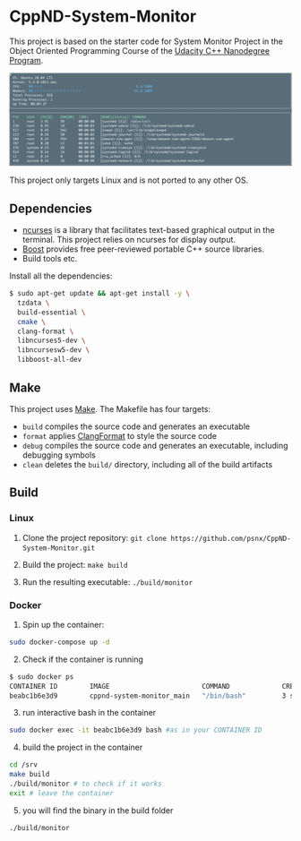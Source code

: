 # CppND-System-Monitor


This project is based on the starter code for System Monitor Project in the Object Oriented Programming Course of the [Udacity C++ Nanodegree Program](https://www.udacity.com/course/c-plus-plus-nanodegree--nd213).

![System Monitor](images/monitor.png)

This project only targets Linux and is not ported to any other OS.

## Dependencies

- [ncurses](https://www.gnu.org/software/ncurses/) is a library that facilitates text-based graphical output in the terminal. This project relies on ncurses for display output.
- [Boost](https://www.boost.org) provides free peer-reviewed portable C++ source libraries.
- Build tools etc.

Install all the dependencies:
```bash
$ sudo apt-get update && apt-get install -y \
  tzdata \
  build-essential \ 
  cmake \
  clang-format \
  libncurses5-dev \
  libncursesw5-dev \
  libboost-all-dev
```

## Make
This project uses [Make](https://www.gnu.org/software/make/). The Makefile has four targets:
* `build` compiles the source code and generates an executable
* `format` applies [ClangFormat](https://clang.llvm.org/docs/ClangFormat.html) to style the source code
* `debug` compiles the source code and generates an executable, including debugging symbols
* `clean` deletes the `build/` directory, including all of the build artifacts

## Build
### Linux

1. Clone the project repository: `git clone https://github.com/psnx/CppND-System-Monitor.git`

2. Build the project: `make build`

3. Run the resulting executable: `./build/monitor`

### Docker
1. Spin up the container:
```bash
sudo docker-compose up -d
```
2. Check if the container is running
```bash
$ sudo docker ps
CONTAINER ID        IMAGE                       COMMAND             CREATED             STATUS              PORTS               NAMES
beabc1b6e3d9        cppnd-system-monitor_main   "/bin/bash"         3 seconds ago       Up 2 seconds                            cppnd-system-monitor_main_1
```

3. run interactive bash in the container
```bash
sudo docker exec -it beabc1b6e3d9 bash #as in your CONTAINER ID
```

4. build the project in the container
```bash
cd /srv
make build
./build/monitor # to check if it works
exit # leave the container
```
5. you will find the binary in the build folder
```
./build/monitor
```
